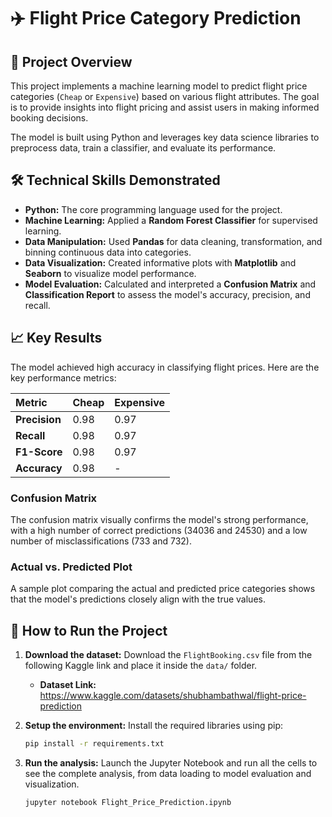 # ✈️ Flight Price Category Prediction

## 🚀 Project Overview

This project implements a machine learning model to predict flight price categories (`Cheap` or `Expensive`) based on various flight attributes. The goal is to provide insights into flight pricing and assist users in making informed booking decisions.

The model is built using Python and leverages key data science libraries to preprocess data, train a classifier, and evaluate its performance.

## 🛠️ Technical Skills Demonstrated

* **Python:** The core programming language used for the project.
* **Machine Learning:** Applied a **Random Forest Classifier** for supervised learning.
* **Data Manipulation:** Used **Pandas** for data cleaning, transformation, and binning continuous data into categories.
* **Data Visualization:** Created informative plots with **Matplotlib** and **Seaborn** to visualize model performance.
* **Model Evaluation:** Calculated and interpreted a **Confusion Matrix** and **Classification Report** to assess the model's accuracy, precision, and recall.

## 📈 Key Results

The model achieved high accuracy in classifying flight prices. Here are the key performance metrics:

| Metric | Cheap | Expensive |
| :--- | :--- | :--- |
| **Precision** | 0.98 | 0.97 |
| **Recall** | 0.98 | 0.97 |
| **F1-Score** | 0.98 | 0.97 |
| **Accuracy** | 0.98 | - |

### Confusion Matrix

The confusion matrix visually confirms the model's strong performance, with a high number of correct predictions (34036 and 24530) and a low number of misclassifications (733 and 732).



### Actual vs. Predicted Plot

A sample plot comparing the actual and predicted price categories shows that the model's predictions closely align with the true values.



## 📁 How to Run the Project

1.  **Download the dataset:**
    Download the `FlightBooking.csv` file from the following Kaggle link and place it inside the `data/` folder.
    -   **Dataset Link:** https://www.kaggle.com/datasets/shubhambathwal/flight-price-prediction

2.  **Setup the environment:**
    Install the required libraries using pip:
    ```bash
    pip install -r requirements.txt
    ```

3.  **Run the analysis:**
    Launch the Jupyter Notebook and run all the cells to see the complete analysis, from data loading to model evaluation and visualization.
    ```bash
    jupyter notebook Flight_Price_Prediction.ipynb
    ```
